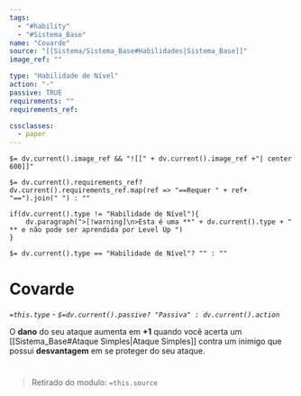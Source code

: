 ```yaml
---
tags:
  - "#hability"
  - "#Sistema_Base"
name: "Covarde"
source: "[[Sistema/Sistema_Base#Habilidades|Sistema_Base]]"
image_ref: ""

type: "Habilidade de Nível"
action: "-"
passive: TRUE
requirements: ""
requirements_ref:  

cssclasses:
  - paper
---
```

`$= dv.current().image_ref && "![[" + dv.current().image_ref +"| center 600]]"`


`$= dv.current().requirements_ref? dv.current().requirements_ref.map(ref => "==Requer " + ref+ "==").join(" ") : ""`

```dataviewjs
if(dv.current().type != "Habilidade de Nível"){
	dv.paragraph(">[!warning]\n>Esta é uma **" + dv.current().type + " ** e não pode ser aprendida por Level Up ")
}
```


`$= dv.current().type == "Habilidade de Nível"? "" : ""`
# Covarde
*`=this.type` - `$=dv.current().passive? "Passiva" : dv.current().action`*

O **dano** do seu ataque aumenta em **+1** quando você acerta um [[Sistema_Base#Ataque Simples|Ataque Simples]] contra um inimigo que possui **desvantagem** em se proteger do seu ataque. 


#
> Retirado do modulo: `=this.source`
